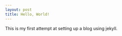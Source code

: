 ```yaml
---
layout: post
title: Hello, World!
---
```


This is my first attempt at setting up a blog using jekyll.
